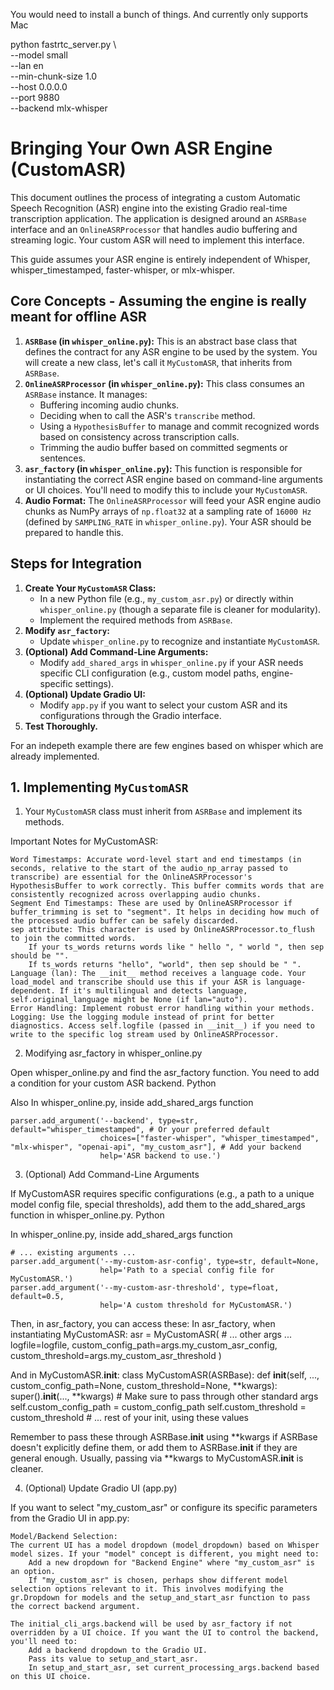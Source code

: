You would need to install a bunch of things. And currently only supports Mac

python fastrtc_server.py \            
  --model small \
  --lan en \
  --min-chunk-size 1.0 \
  --host 0.0.0.0 \
  --port 9880 \
 --backend mlx-whisper




# Bringing Your Own ASR Engine (CustomASR)

This document outlines the process of integrating a custom Automatic Speech Recognition (ASR) engine into the existing Gradio real-time transcription application. The application is designed around an `ASRBase` interface and an `OnlineASRProcessor` that handles audio buffering and streaming logic. Your custom ASR will need to implement this interface.

This guide assumes your ASR engine is entirely independent of Whisper, whisper_timestamped, faster-whisper, or mlx-whisper.

## Core Concepts - Assuming the engine is really meant for offline ASR

1.  **`ASRBase` (in `whisper_online.py`):** This is an abstract base class that defines the contract for any ASR engine to be used by the system. You will create a new class, let's call it `MyCustomASR`, that inherits from `ASRBase`.
2.  **`OnlineASRProcessor` (in `whisper_online.py`):** This class consumes an `ASRBase` instance. It manages:
    * Buffering incoming audio chunks.
    * Deciding when to call the ASR's `transcribe` method.
    * Using a `HypothesisBuffer` to manage and commit recognized words based on consistency across transcription calls.
    * Trimming the audio buffer based on committed segments or sentences.
3.  **`asr_factory` (in `whisper_online.py`):** This function is responsible for instantiating the correct ASR engine based on command-line arguments or UI choices. You'll need to modify this to include your `MyCustomASR`.
4.  **Audio Format:** The `OnlineASRProcessor` will feed your ASR engine audio chunks as NumPy arrays of `np.float32` at a sampling rate of `16000 Hz` (defined by `SAMPLING_RATE` in `whisper_online.py`). Your ASR should be prepared to handle this.

## Steps for Integration

1.  **Create Your `MyCustomASR` Class:**
    * In a new Python file (e.g., `my_custom_asr.py`) or directly within `whisper_online.py` (though a separate file is cleaner for modularity).
    * Implement the required methods from `ASRBase`.
2.  **Modify `asr_factory`:**
    * Update `whisper_online.py` to recognize and instantiate `MyCustomASR`.
3.  **(Optional) Add Command-Line Arguments:**
    * Modify `add_shared_args` in `whisper_online.py` if your ASR needs specific CLI configuration (e.g., custom model paths, engine-specific settings).
4.  **(Optional) Update Gradio UI:**
    * Modify `app.py` if you want to select your custom ASR and its configurations through the Gradio interface.
5.  **Test Thoroughly.**


For an indepeth example there are few engines based on whisper which are already implemented.

## 1. Implementing `MyCustomASR`

1. Your `MyCustomASR` class must inherit from `ASRBase` and implement its methods.


Important Notes for MyCustomASR:

    Word Timestamps: Accurate word-level start and end timestamps (in seconds, relative to the start of the audio_np_array passed to transcribe) are essential for the OnlineASRProcessor's HypothesisBuffer to work correctly. This buffer commits words that are consistently recognized across overlapping audio chunks.
    Segment End Timestamps: These are used by OnlineASRProcessor if buffer_trimming is set to "segment". It helps in deciding how much of the processed audio buffer can be safely discarded.
    sep attribute: This character is used by OnlineASRProcessor.to_flush to join the committed words.
        If your ts_words returns words like " hello ", " world ", then sep should be "".
        If ts_words returns "hello", "world", then sep should be " ".
    Language (lan): The __init__ method receives a language code. Your load_model and transcribe should use this if your ASR is language-dependent. If it's multilingual and detects language, self.original_language might be None (if lan="auto").
    Error Handling: Implement robust error handling within your methods.
    Logging: Use the logging module instead of print for better diagnostics. Access self.logfile (passed in __init__) if you need to write to the specific log stream used by OnlineASRProcessor.

2. Modifying asr_factory in whisper_online.py

Open whisper_online.py and find the asr_factory function. You need to add a condition for your custom ASR backend.
Python


Also In whisper_online.py, inside add_shared_args function

    parser.add_argument('--backend', type=str, default="whisper_timestamped", # Or your preferred default
                        choices=["faster-whisper", "whisper_timestamped", "mlx-whisper", "openai-api", "my_custom_asr"], # Add your backend
                        help='ASR backend to use.')

3. (Optional) Add Command-Line Arguments

If MyCustomASR requires specific configurations (e.g., a path to a unique model config file, special thresholds), add them to the add_shared_args function in whisper_online.py.
Python

In whisper_online.py, inside add_shared_args function

    # ... existing arguments ...
    parser.add_argument('--my-custom-asr-config', type=str, default=None,
                        help='Path to a special config file for MyCustomASR.')
    parser.add_argument('--my-custom-asr-threshold', type=float, default=0.5,
                        help='A custom threshold for MyCustomASR.')

Then, in asr_factory, you can access these:
In asr_factory, when instantiating MyCustomASR:
        asr = MyCustomASR(
            # ... other args ...
            logfile=logfile,
            custom_config_path=args.my_custom_asr_config,
            custom_threshold=args.my_custom_asr_threshold
        )

And in MyCustomASR.__init__:
class MyCustomASR(ASRBase):
    def __init__(self, ..., custom_config_path=None, custom_threshold=None, **kwargs):
        super().__init__(..., **kwargs) # Make sure to pass through other standard args
        self.custom_config_path = custom_config_path
        self.custom_threshold = custom_threshold
        # ... rest of your init, using these values

Remember to pass these through ASRBase.__init__ using **kwargs if ASRBase doesn't explicitly define them, or add them to ASRBase.__init__ if they are general enough. Usually, passing via **kwargs to MyCustomASR.__init__ is cleaner.


4. (Optional) Update Gradio UI (app.py)

If you want to select "my_custom_asr" or configure its specific parameters from the Gradio UI in app.py:

    Model/Backend Selection:
    The current UI has a model dropdown (model_dropdown) based on Whisper model sizes. If your "model" concept is different, you might need to:
        Add a new dropdown for "Backend Engine" where "my_custom_asr" is an option.
        If "my_custom_asr" is chosen, perhaps show different model selection options relevant to it. This involves modifying the gr.Dropdown for models and the setup_and_start_asr function to pass the correct backend argument.

    The initial_cli_args.backend will be used by asr_factory if not overridden by a UI choice. If you want the UI to control the backend, you'll need to:
        Add a backend dropdown to the Gradio UI.
        Pass its value to setup_and_start_asr.
        In setup_and_start_asr, set current_processing_args.backend based on this UI choice.

    